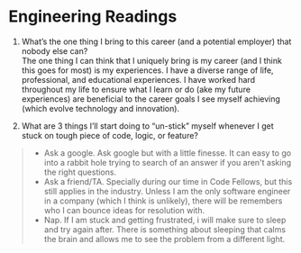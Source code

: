 # Engineering Readings

1. What’s the one thing I bring to this career (and a potential employer) that nobody else can?<br>
The one thing I can think that I uniquely bring is my career (and I think this goes for most) is my experiences. I have a diverse range of life, professional, and educational experiences. I have worked hard throughout my life to ensure what I learn or do (ake my future experiences) are beneficial to the career goals I see myself achieving (which evolve technology and innovation).

2. What are 3 things I’ll start doing to “un-stick” myself whenever I get stuck on tough piece of code, logic, or feature?<br>

> * Ask a google. Ask google but with a little finesse. It can easy to go into a rabbit hole trying to search of an answer if you aren't asking the right questions.
> * Ask a friend/TA. Specially during our time in Code Fellows, but this still applies in the industry. Unless I am the only software engineer in a company (which I think is unlikely), there will be remembers who I can bounce ideas for resolution with.
> * Nap. If I am stuck and getting frustrated, i will make sure to sleep and try again after. There is something about sleeping that calms the brain and allows me to see the problem from a different light.
